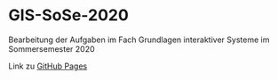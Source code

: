 # GIS-SoSe-2020

Bearbeitung der Aufgaben im Fach Grundlagen interaktiver Systeme im Sommersemester 2020

Link zu [GitHub Pages](https://nikxwar.github.io/GIS-SoSe-2020/Steckbrief/steckbrief.htm)
